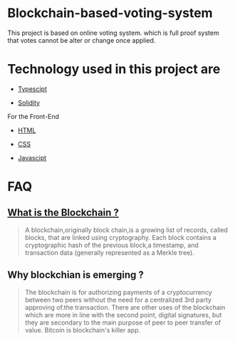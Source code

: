 # Blockchain-based-voting-system

This project is based on online voting system.
which is full proof system that votes cannot be alter or change once applied.

# Technology used in this project are
 
 * [Typescipt](https://www.tutorialspoint.com/typescript/index.html)
 
 * [Solidity](https://solidity.readthedocs.io/en/v0.6.8/)
 
 
For the Front-End

 * [HTML](https://www.w3schools.com/html/)
 
 * [CSS](https://www.w3schools.com/css/)
 
 * [Javascipt](https://www.w3schools.com/js/)
 
# FAQ 


## [What is the Blockchain ?](https://en.wikipedia.org/wiki/Blockchain)
> A blockchain,originally block chain,is a growing list of records, called blocks, that are linked using cryptography.
>Each block contains a cryptographic hash of the previous block,a timestamp, and transaction data (generally represented as a Merkle tree).


##  Why blockchian is emerging ? 
>The blockchain is for authorizing payments of a cryptocurrency between two peers without the need for a centralized 3rd party approving of.the transaction. There are other uses of the blockchain which are more in line with the second point, digital signatures, but they are secondary to the main purpose of peer to peer transfer of value. Bitcoin is blockchain's killer app.

